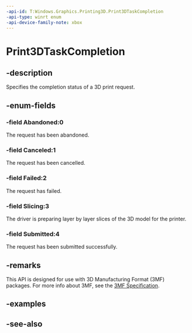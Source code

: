 ```yaml
---
-api-id: T:Windows.Graphics.Printing3D.Print3DTaskCompletion
-api-type: winrt enum
-api-device-family-note: xbox
---
```


<!-- Enumeration syntax
public enum Windows.Graphics.Printing3D.Print3DTaskCompletion : int
-->

# Print3DTaskCompletion

## -description
Specifies the completion status of a 3D print request.

## -enum-fields
### -field Abandoned:0
The request has been abandoned.

### -field Canceled:1
The request has been cancelled.

### -field Failed:2
The request has failed.

### -field Slicing:3
The driver is preparing layer by layer slices of the 3D model for the printer.

### -field Submitted:4
The request has been submitted successfully.


## -remarks
This API is designed for use with 3D Manufacturing Format (3MF) packages. For more info about 3MF, see the [3MF Specification](http://3mf.io/what-is-3mf/3mf-specification/).

## -examples

## -see-also
